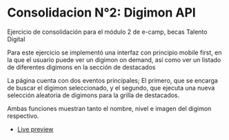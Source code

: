 # Consolidacion N°2: Digimon API
Ejercicio de consolidación para el módulo 2 de e-camp, becas Talento Digital

Para este ejercicio se implementó una interfaz con principio mobile first, en la que el usuario puede ver un digimon on demand, así como ver un listado de diferentes digimons en la sección de destacados

La página cuenta con dos eventos principales; El primero, que se encarga de buscar el digimon seleccionado, y el segundo, que ejecuta una nueva selección aleatoria de digimons para la grilla de destacados.

Ambas funciones muestran tanto el nombre, nivel e imagen del digimon respectivo.

* [Live preview](https://24fcontreras.github.io/TD_Consolidacion2/)

